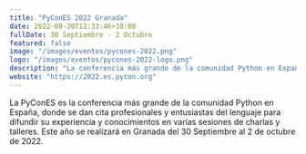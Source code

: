 ```yaml
---
title: "PyConES 2022 Granada"
date: 2022-09-30T12:33:46+10:00
fullDate: 30 Septiembre - 2 Octubre
featured: false
image: "/images/eventos/pycones-2022.png"
logo: "/images/eventos/pycones-2022-logo.png"
description: "La conferencia más grande de la comunidad Python en España, donde se dan cita profesionales y entusiastas del lenguaje para difundir su experiencia y conocimientos."
website: "https://2022.es.pycon.org"
---
```


La PyConES es la conferencia más grande de la comunidad Python en España, donde se dan cita profesionales y entusiastas del lenguaje para difundir su experiencia y conocimientos en varias sesiones de charlas y talleres. Este año se realizará en Granada del 30 Septiembre al 2 de octubre de 2022. 